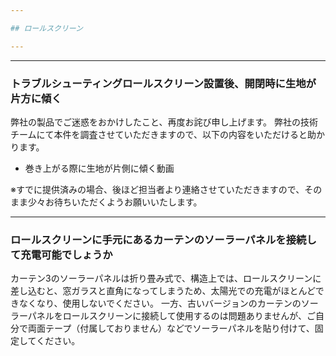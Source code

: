```yaml
---

## ロールスクリーン

---
```


---
### トラブルシューティングロールスクリーン設置後、開閉時に生地が片方に傾く

弊社の製品でご迷惑をおかけしたこと、再度お詫び申し上げます。
弊社の技術チームにて本件を調査させていただきますので、以下の内容をいただけると助かります。
- 巻き上がる際に生地が片側に傾く動画


※すでに提供済みの場合、後ほど担当者より連絡させていただきますので、そのまま少々お待ちいただくようお願いいたします。



---
### ロールスクリーンに手元にあるカーテンのソーラーパネルを接続して充電可能でしょうか

カーテン3のソーラーパネルは折り畳み式で、構造上では、ロールスクリーンに差し込むと、窓ガラスと直角になってしまうため、太陽光での充電がほとんどできなくなり、使用しないでください。
一方、古いバージョンのカーテンのソーラーパネルをロールスクリーンに接続して使用するのは問題ありませんが、ご自分で両面テープ（付属しておりません）などでソーラーパネルを貼り付けて、固定してください。



